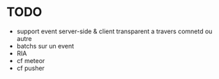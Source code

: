 # TODO #

  * support event server-side & client transparent a travers comnetd ou autre
  * batchs sur un event
  * RIA
  * cf meteor
  * cf pusher
